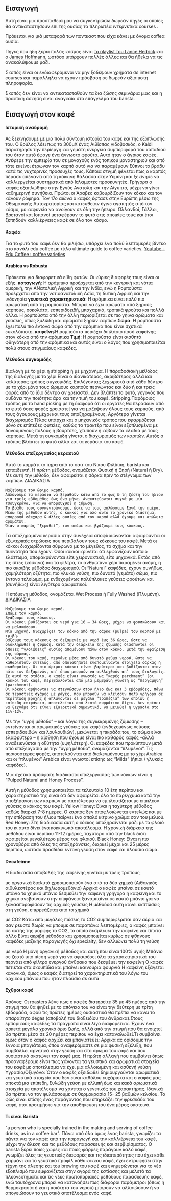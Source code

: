 ## Εισαγωγή

Αυτή είναι μια προσπάθειά μου να συγκεντρώσω δωρεάν πηγές οι οποίες θα αντικαταστήσουν επί της ουσίας τα πληρωτέα ιντερνετικά courses . 

Πρόκειται για μιά μεταφορά των ποντκαστ που είχα κάνει με όνομα coffeα ουσία.

Πηγές που ήδη ξέρει πολύς κόσμος είναι [το playlist του Lance Hedrick](https://www.youtube.com/playlist?list=PL0BqZlXENXW9f9ZHYEV7K2n57HntBC7Ed) και ο [James Hoffmann](https://www.youtube.com/channel/UCMb0O2CdPBNi-QqPk5T3gsQ), ωστόσο υπάρχουν πολλές άλλες και θα ήθελα να τις ανακαλύψουμε μαζί.

Σκοπός είναι οι ενδιαφερόμενοι να μην ξοδέψουν χρήματα σε internet courses και παράλληλα να έχουν πρόσβαση σε δωρεάν αξιόπιστη πληροφορία.

Σκοπός δεν είναι να αντικατασταθούν τα δια ζώσης σεμινάρια μιας και η πρακτική άσκηση είναι αναγκαία στο επάγγελμα του barista.

## Εισαγωγή στον καφέ

#### Ιστορική αναδρομή
Ας ξεκινήσουμε με μια πολύ σύντομη ιστορία του καφέ και της εξάπλωσής του.
Ο θρύλος λέει πως το 300μΧ ένας Αιθίοπας γιδοβοσκός, ο Kaldi παρατήρησε την περίεργη και γεμάτη ενέργεια συμπεριφορά του κοπαδιού του όταν αυτό έφαγε ένα άγνωστο φρούτο. Αυτό ήταν ο άγριος καφές. Ανέφερε την εμπειρία του σε μοναχούς ενός τοπικού μοναστηριού και από τότε εκείνοι έτρωγαν τον καρπό αυτό για να παραμέμουν ξύπνοι το βράδυ κατά τις νυχτερινές προσευχές τους. Κάποια στιγμή φένεται πως ο καρπός πέρασε απέναντι από τη κόκκινη θάλασσα στην Υεμένη και ξεκίνησε να καλλιεργείται συστηματικά από Ισλαμιστές προσκυνητές.
Γρήγορα ο καφές εξαπλώθηκε στην Εγγύς Ανατολή και την Αίγυπτο, μέχρι να γίνει καθημερινή συνήθεια. Πρώτοι οι Άραβες καβουρδίζουν τον κόκκο και τον κάνουν ρόφημα.
Τον 17ο αιώνα ο καφές έφτασε στην Ευρώπη μέσω της Οθωμανικής Αυτοκρατορίας και κατευθείαν έγινε αγαπητός από τον κόσμο, με καφενεία να ανοίγουν σε όλη την ήπειρο.
Ολλανδοί, Γάλλοι, Βρετανοί και Ισπανοί μεταφέρουν το φυτό στις αποικίες τους και έτσι ξεπηδούν καλλιέργειες καφέ σε όλο τον κόσμο.
#### Καφέα
Για το φυτό του καφέ δεν θα μιλήσω, υπάρχει ένα πολύ λεπτομερές βίντεο στο κανάλι edu coffee με τίτλο ultimate guide to coffee varieties.
[Youtube - Edu Coffee : coffee varieties](https://www.youtube.com/watch?v=uRNci2lywmg)
#### Arabica vs Robusta
Πρόκειται για διαφορετικά είδη φυτών. Οι κύριες διαφορές τους είναι οι εξής.
**καταγωγή**: Η αράμπικα προέρχεται από την κεντρική και νότια αμερική, την ΑΝατολική Αφρική και την Ινδία, ενώ η Ρομπούστα προέρχεται από την νοτιοανατολική Ασία, τη δυτική Αφρική και την ινδονησία
**γευστικά χαρακτηριστικά**: Η αράμπικα είναι πολύ πιο αρωματική από τη ρομπούστα. Μπορεί να έχει αρώματα από ξηρούς καρπούς, σοκολάτα, εσπεριδοειδή, μπαχαρικά, τροπικά φρούτα και πολλά άλλα. Η ρομπούστα από την άλλη περιορίζεται σε πιο γηινα αρώματα και γεύσεις, όπως ξυλώδη και αρώματα ξηρών καρπών
**Σώμα**: Η ρομπούστα έχει πολύ πιο έντονο σώμα από την αράμπικα που είναι σχετικά ευκολόπιοτη.
**καφεΐνη**:Η ρομπούστα περιέχει διπλάσιο ποσό καφείνης στον κόκκο από την αράμπικα
**Τιμή**: Η ρομπούστα είναι αισθητά φθηνότερη από την αράμπικα και αυτός είναι ο λόγος που χρησιμοποιείται πολύ στους στιγμιαίους καφέδες.
#### Μέθοδοι συγκομιδής
Διαλογή με το χέρι ή stripping ή με μηχάνημα.
Η παραδοσιακή μέθοδος της διαλογής με το χέρι Είναι ο ιδανικότερος, ακριβότερος αλλά και καλύτερος τρόπος συγκομιδής. Επιλέγοντας ξεχωριστά από κάθε δέντρο με το χέρι μόνο τους ώριμους καρπούς περνώντας και δύο ή και τρεις φορές από το ίδιο δέντρο αν χρειαστεί. Δεν βλάπτει το φυτό, γεγονός που αυξάνει την ποιότητα άρα και την τιμή του καφέ.
Stripping.Παρόμοιος τρόπος με το hand picking με τη διαφορά ότι οι εργάτες θα περάσουν από το φυτό όσες φορές χρειαστεί για να μαζέψουν όλους τους καρπούς, από τους άγουρους μέχρι και τους αποξηραμένους. Αργότερα γίνεται διαχωρισμός
Τέλος υπάρχει και ο μηχανικός τρόπος που εφαρμόζεται μόνο σε επίπεδες φυτείες, καθώς τα τρακτέρ που είναι εξοπλισμένα με δονούμενους πόλους ή βούρτσες, χτυπούν ή κόβουν τα κλαδιά με τους καρπούς. Μετά τη συγκομιδή γίνεται ο διαχωρισμός των καρπών. Αυτός ο τρόπος βλάπτει το φυτό αλλά και τα κεράσια του καφέ.
#### Μέθοδοι επεξεργασίας κερασιού
Αυτό το κομμάτι το πήρα από το σαιτ του Νίκου Φιλίππη, barista και εκπαιδευτή.
[](https://www.nikosfilippis.gr/2018/01/10/%CE%BC%CE%AD%CE%B8%CE%BF%CE%B4%CE%BF%CE%B9-%CE%B5%CF%80%CE%B5%CE%BE%CE%B5%CF%81%CE%B3%CE%B1%CF%83%CE%AF%CE%B1%CF%82-%CE%BA%CE%B1%CF%86%CE%AD/)
Η πρώτη μέθοδος, ονομάζεται Φυσική ή Ξηρή (Natural ή Dry). Με αυτή την μέθοδο, δεν αφαιρείται η σάρκα πριν το στέγνωμα των καρπών.
ΔΙΑΔΙΚΑΣΙΑ

    Μαζεύουμε τον ώριμο καρπό.
    Απλώνουμε τα κεράσια να ξεραθούν κάτω από το φως & τη ζέστη του ήλιου για τρείς εβδομάδες έως ένα μήνα. Ανακατεύονται συχνά με μία τσουγκράνα, για να αποφευχθεί η ζύμωση.
    Το βράδυ τους συγκεντρώνουμε, ώστε να τους απλώσουμε ξανά την ημέρα.
    Μέσω της μεθόδου αυτής, ο κόκκος για όλο αυτό το χρονικό διάστημα, απορροφά σάκχαρα & άλλες ουσίες από τον καρπό αλλά έχουμε και απώλεια αρωμάτων.
    Όταν ο καρπός “ξεραθεί”, τον σπάμε και βγάζουμε τους κόκκους.

Τα αποξηραμένα κεράσια στην συνέχεια αποφλοιώνονται: αφαιρούνται οι εξωτερικές στρώσεις που περιβάλουν τους κόκκους του καφέ. Μετά οι κόκκοι διαχωρίζονται σύμφωνα με το μέγεθος, το σχήμα και την πυκνότητα που έχουν. Όσοι κόκκοι κρίνεται ότι εμφανίζουν κάποιο ελάττωμα, απομακρύνονται είτε χειρονακτικά, είτε μηχανικά.  Εκτός από τις σίτες (κόσκινα) και τα φίλτρα, το ανθρώπινο χέρι παραμένει ακόμη, η πιο ακριβής μέθοδος διαχωρισμού. Οι “Natural” καφέδες, έχουν συνήθως, χαμηλότερη οξύτητα, πιο γλυκιά γεύση, πιο δυνατό (γεμάτο) σώμα, πιο έντονο τελείωμα, με ενδεχομένως πολύπλοκες γεύσεις φρούτων και (συνήθως) είναι λιγότερο αρωματικοί.

Η επόμενη μέθοδος, ονομάζεται Wet Process ή Fully Washed (Πλυμένη).
ΔΙΑΔΙΚΑΣΙΑ

    Μαζεύουμε τον ώριμο καρπό.
    Σπάμε τον καρπό.
    Βγάζουμε τους κόκκους.
    Οι κόκκοι βυθίζονται σε νερό για 16 – 34 ώρες, μέχρι να φουσκώσουν και να μαλακώσουν.
    Μία μηχανή, διαχωρίζει τον κόκκο από την σάρκα (pulpa) του καρπού με τριβή.
    Βάζουμε τους κόκκους σε δεξαμενές με νερό έως 36 ώρες, ώστε να ολοκληρωθεί η ζύμωση. Κατά την διάρκεια της ζύμωσης διασπώνται οι όποιες “γλοιώδεις” ουσίες απομένουν πάνω στον κόκκο, μετά την αφαίρεση της σάρκας.
    Οι κόκκοι του καφέ, περνάνε μέσα από δυνατό ρεύμα νερού, ώστε να καθαριστούν εντελώς, από οποιαδήποτε εναπομείναντα στοιχεία σάρκας ή ακαθαρσίες. Οι πιο ώριμοι κόκκοι είναι βαρύτεροι και βυθίζονται στον πάτο των δεξαμενών, απ’ όπου μπορούν να συλλεχθούν απ’ τους διαλογείς.
    Σε αυτό το στάδιο, ο καφές είναι γνωστός ως “καφές parchment” (οι κόκκοι του καφέ, περιβάλλονται από μία μεμβράνη γνωστή ως “περγαμηνή” (parchment).
    Οι κόκκοι αφήνονται να στεγνώσουν στον ήλιο έως και 3 εβδομάδες, πάνω σε τεράστιες σχάρες με ράγες, που μπορούν να κλείσουν πολύ γρήγορα σε περίπτωση βροχής ή απλώνονται σε μεγάλα “τραπέζια” των οποίων η επίπεδη επιφάνεια, αποτελείται από λεπτό συρμάτινο δίχτυ. Δεν πρέπει να ξεχνάμε ότι είναι εξαιρετικά σημαντικό, να μειωθεί η υγρασία στο 11%-12%.

Με την “υγρή μέθοδο” – και λόγω της συγκεκριμένης ζύμωσης – εντείνονται οι αρωματικές γεύσεις του καφέ (ενδεχομένως γεύσεις εσπεριδοειδών και λουλουδιών), μειώνεται η πικράδα του,  το σώμα είναι ελαφρύτερο – η αίσθηση που έχουμε είναι πιο καθαρός καφές -αλλά αναδεικνύεται η οξύτητα (υψηλότερη). Οι καφέδες που προκύπτουν μετά από επεξεργασία με την “υγρή μέθοδο”, ονομάζονται “πλυμένοι”. Τις περισσότερες φορές, αποτελούνται από διαλεγμένους με το χέρι Arabica και οι “πλυμένοι” Arabica είναι γνωστοί επίσης ως “Milds” (ήπιοι / γλυκείς καφέδες).

Μια σχετικά πρόσφατη διαδικασία επεξεργασίας των κόκκων είναι η ”Pulped Natural and Honey Process”.

Αυτή η μέθοδος χρησιμοποιείται τα τελευταία 10 έτη περίπου και χαρακτηριστικό της είναι ότι δεν αφαιρείται όλο το παρέγχυμα κατά την αποξήρανση των καρπών με αποτέλεσμα να εμπλουτίζεται με επιπλέον γεύσεις ο κόκκος του καφέ.
    Yellow Honey: Είναι η ταχύτερη μέθοδος καθώς διαρκεί 7-8 ημέρες. Ο καρπός δεν αποφλοιώνεται εντελώς και με την επίδραση του ήλιου παίρνει ένα απαλό κίτρινο χρώμα σαν του μελιού.
    Red Honey: Στη διαδικασία αυτή ο κόκκος αποξηραίνεται μαζί με το φλοιό του κι αυτό δίνει ένα κοκκινωπό αποτέλεσμα. Η χρονική διάρκεια της μεθόδου είναι περίπου 11-12 ημέρες, ταχύτερο από την black διότι αφαιρείται μεγαλύτερο μέρος του φλοιού.
    Black Honey: Είναι η πιο χρονοβόρα από όλες τις αποξηράνσεις, διαρκεί μέχρι και 25 μέρες περίπου, ωστόσο προσδίδει έντονη γεύση στον καφέ και πλούσιο σώμα. 
#### Decafeinne
Η διαδικασία αποβολής της καφείνης γίνεται με τρεις τρόπους

με οργανικά διαλυτά
χρησιμοποιούν ένα από τα δύο χημικά (Αιθανικός αιθυλεστέρας και διχλωρομεθάνιο)
Αρχικά ο καφές μπαίνει σε καυτό μπάνιο
το χημικό μπάνιο δεσμεύει την καφεινη γρήγορα
η καφεινη και το χημικό ανεβαίνουν στην επιφάνεια 
ξαναμπαίνει σε καυτό μπάνιο για να ξανααποροφίσουν τις αρχικές γεύσεις
Η μέθοδοσ αυτή κάνει εκπτώσεις στη γεύση, επιρρεάζεται από τα χημικά

με CO2
Κάτω από μεγάλες πιέσεις το CO2 συμπεριφέρεται σαν αέριο και σαν ρευστό
Χωρίς να μπούμε σε παραπάνω λεπτομέριες, ο καφές μπαίνει σε αυτής της μορφής
το CO2, το οποίο δεσμλευει την καφείνη και τίποτα άλλο
Είναι ακριβή μέθοδοσ και χρησιμοποιείται κυρίως σε φθηνούς καφέδες μαζικής παραγωγής
όχι specialty, δεν αλλιώνει πολύ τη γεύση

με νερό
Η μόνη οργανική μέθοδος και αυτή που είναι 100% υγιής
Μπάνιο σε ζεστό υπό πίεση νερό για να αφαιρέσει όλα τα χαρακτηριστικά του
περνάει από φίλτρο ενεργού άνθρακα που δεσμέυει την καφείνη
Ο καφές πετιέται στα σκουπίδια και μπαίνει καινούρια φουρνιά
Η καφείνη εξάγεται κανονικά, όμως ο καφές διατηρεί τα χαρακτηριστικά του λόγω του αρχικού 
μπάνιου που ήταν πλούσιο σε αυτά

#### Εχθροι καφέ 
Χρόνος: Οι roasters λένε πως ο καφές διατηρείτε 35 με 45 ημέρες από την στιγμή που θα ψηθεί με το απόγειο του να είναι την δεύτερη με τρίτη εβδομάδα, αφού τις πρώτες ημέρες ουσιαστικά θα πρέπει να κάνει το απαραίτητο degas (αποβολή του διοξειδίου του άνθρακα).Στους εμπορικούς καφέδες τα πράγματα είναι λίγο διαφορετικά. Έχουν ένα αρκετά μεγάλο χρονικό όριο ζωής, αλλά από την στιγμή που θα ανοιχτεί θα πρέπει μέσα σε 20 ημέρες περίπου να έχει καταναλωθεί.Τι συμβαίνει όμως όταν ο καφές αρχίζει και μπαγιατεύει; Αρχικά ας ορίσουμε την έννοια μπαγιάτεμα, όπου αναφερόμαστε σε μια φυσική εξέλιξη, που συμβάλλει αρνητικά στην γεύση και στο άρωμα του καφέ και που ουσιαστικά σκοτώνει τον καφέ μας. Η πρώτη αλλαγή που συμβαίνει όπως προαναφέραμε είναι πως χάνονται τα γευστικά και αρωματικά στοιχεία του καφέ με αποτέλεσμα να έχει μια αλλοιωμένη και ασθενή γεύση
Υγρασία/Οξυγόνο: Όταν ο καφές οξειδωθεί δημιουργούνται αρωματικά και γευστικά στοιχεία που δεν είναι καθόλου ευχάριστα και ο καφές μας αποκτά μια επίπεδη, ξυλώδη  γεύση με ελλιπή έως και κακά αρωματικά στοιχεία με αποτέλεσμα να χάνεται ο γενετικός του χαρακτήρας.
Ιδανικά θα πρέπει να τον φυλάσσουμε σε θερμοκρασία 15- 25 βαθμών κελσίου.
Το φώς είναι επίσης ένας παράγοντας που επηρεάζει την φρεσκάδα του καφέ, έτσι προτιμήστε για την αποθήκευση του ένα μέρος σκοτεινό.

#### Τι είναι Barista
"a person who is specially trained in the making and serving of coffee drinks, as in a coffee bar". 
Πάνω από όλα όμως ένας barista, γνωρίζει τα πάντα για τον καφέ: από την παραγωγή και την καλλιέργεια του καφέ, μέχρι την άλεση και τις μεθόδους παρασκευής και σερβιρίσματος. Ο barista ξέρει ποιες χώρες και ποιες φάρμες παράγουν καλό καφέ, γνωρίζει όλες τις γευστικές διαφορές και τις ιδιαιτερότητες που έχει κάθε χαρμάνι και το γευστικό προφίλ κάθε κόκκου καφέ, έχει εντρυφήσει στην τέχνη της άλεσης και του brewing του καφέ και ενημερώνεται για το νέο εξοπλισμό που εμφανίζεται στην αγορά της εστίασης και μελετά τα πλεονεκτήματα και τις νέες πρωτοποριακές μεθόδους παρασκευής καφέ, ενώ ταυτόχρονα μπορεί να κατανοήσει πως διάφοροι παράμετροι (όπως η θερμοκρασία ή και η ποιότητα του νερού) μπορούν να αλλοιώσουν ή να απογειώσουν το γευστικό αποτέλεσμα ενός καφέ.
